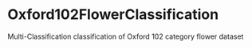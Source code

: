# Oxford102FlowerClassification
Multi-Classification classification of Oxford 102 category flower dataset
